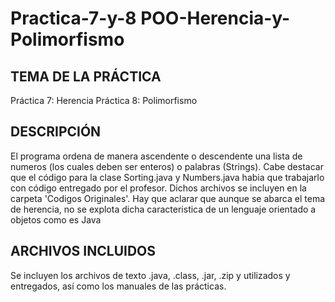# Practica-7-y-8 POO-Herencia-y-Polimorfismo
 
TEMA DE LA PRÁCTICA
--------------------------------------------------------------------------------------------------------------------------------------------------------
Práctica 7: Herencia
Práctica 8: Polimorfismo

DESCRIPCIÓN
--------------------------------------------------------------------------------------------------------------------------------------------------------
El programa ordena de manera ascendente o descendente una lista de numeros (los cuales deben ser enteros) o palabras (Strings).
Cabe destacar que el código para la clase Sorting.java y Numbers.java habia que trabajarlo con código entregado por el profesor. Dichos archivos se incluyen en la carpeta  'Codigos Originales'.
Hay que aclarar que aunque se abarca el tema de herencia, no se explota dicha caracteristica de un lenguaje orientado a objetos como es Java

ARCHIVOS INCLUIDOS
--------------------------------------------------------------------------------------------------------------------------------------------------------
Se incluyen los archivos de texto .java, .class, .jar, .zip y utilizados y entregados, así como los manuales de las prácticas.
